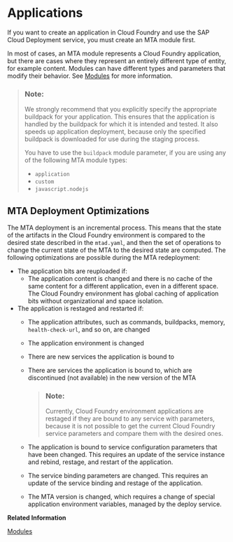 <!-- loio05402110821742479725338cc8d7fe8c -->

# Applications

If you want to create an application in Cloud Foundry and use the SAP Cloud Deployment service, you must create an MTA module first.

In most of cases, an MTA module represents a Cloud Foundry application, but there are cases where they represent an entirely different type of entity, for example content. Modules can have different types and parameters that modify their behavior. See [Modules](Modules_177d34d.md) for more information.

> ### Note:  
> We strongly recommend that you explicitly specify the appropriate buildpack for your application. This ensures that the application is handled by the buildpack for which it is intended and tested. It also speeds up application deployment, because only the specified buildpack is downloaded for use during the staging process.
> 
> You have to use the `buildpack` module parameter, if you are using any of the following MTA module types:
> 
> -   `application`
> -   `custom`
> -   `javascript.nodejs`



<a name="loio05402110821742479725338cc8d7fe8c__section_spx_wx5_jgb"/>

## MTA Deployment Optimizations

The MTA deployment is an incremental process. This means that the state of the artifacts in the Cloud Foundry environment is compared to the desired state described in the `mtad.yaml`, and then the set of operations to change the current state of the MTA to the desired state are computed. The following optimizations are possible during the MTA redeployment:

-   The application bits are reuploaded if:
    -   The application content is changed and there is no cache of the same content for a different application, even in a different space. The Cloud Foundry environment has global caching of application bits without organizational and space isolation.
-   The application is restaged and restarted if:
    -   The application attributes, such as commands, buildpacks, memory, `health-check-url`, and so on, are changed
    -   The application environment is changed
    -   There are new services the application is bound to
    -   There are services the application is bound to, which are discontinued \(not available\) in the new version of the MTA

        > ### Note:  
        > Currently, Cloud Foundry environment applications are restaged if they are bound to any service with parameters, because it is not possible to get the current Cloud Foundry service parameters and compare them with the desired ones.

    -   The application is bound to service configuration parameters that have been changed. This requires an update of the service instance and rebind, restage, and restart of the application.
    -   The service binding parameters are changed. This requires an update of the service binding and restage of the application.
    -   The MTA version is changed, which requires a change of special application environment variables, managed by the deploy service.

**Related Information**  


[Modules](Modules_177d34d.md "The modules section of the deployment descriptor lists the deployable parts contained in the MTA deployment archive.")

